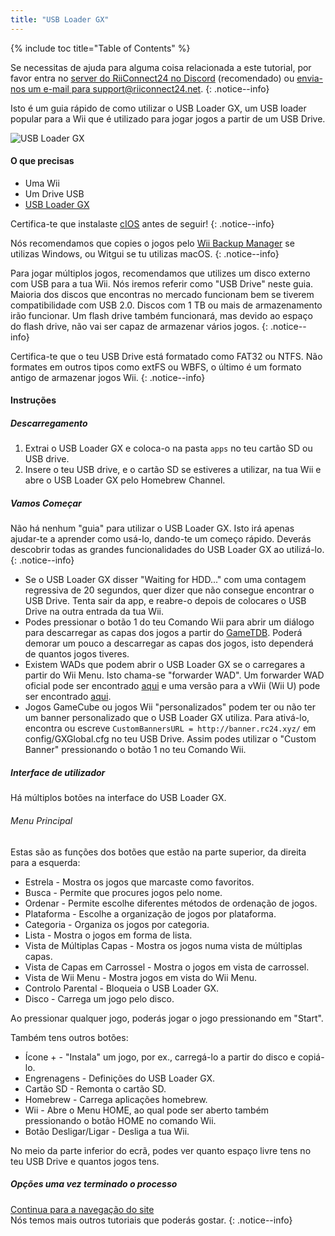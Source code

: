 ```yaml
---
title: "USB Loader GX"
---
```


{% include toc title="Table of Contents" %}

Se necessitas de ajuda para alguma coisa relacionada a este tutorial, por favor entra no [server do RiiConnect24 no Discord](https://discord.gg/b4Y7jfD) (recomendado) ou [envia-nos um e-mail para support@riiconnect24.net](mailto:support@riiconnect24.net).
{: .notice--info}

Isto é um guia rápido de como utilizar o USB Loader GX, um USB loader popular para a Wii que é utilizado para jogar jogos a partir de um USB Drive.

![USB Loader GX](/images/usbloadergx.png)

#### O que precisas

* Uma Wii
* Um Drive USB
* [USB Loader GX](https://sourceforge.net/projects/usbloadergx/files/latest/download)

Certifica-te que instalaste [cIOS](/cios) antes de seguir!
{: .notice--info}

Nós recomendamos que copies o jogos pelo [Wii Backup Manager](/wiibackupmanager) se utilizas Windows, ou Witgui se tu utilizas macOS.
{: .notice--info}

Para jogar múltiplos jogos, recomendamos que utilizes um disco externo com USB para a tua Wii. Nós iremos referir como "USB Drive" neste guia. Maioria dos discos que encontras no mercado funcionam bem se tiverem compatibilidade com USB 2.0. Discos com 1 TB ou mais de armazenamento irão funcionar. Um flash drive também funcionará, mas devido ao espaço do flash drive, não vai ser capaz de armazenar vários jogos.
{: .notice--info}

Certifica-te que o teu USB Drive está formatado como FAT32 ou NTFS. Não formates em outros tipos como extFS ou WBFS, o último é um formato antigo de armazenar jogos Wii.
{: .notice--info}

#### Instruções

##### Descarregamento

1. Extrai o USB Loader GX e coloca-o na pasta `apps` no teu cartão SD ou USB drive.
2. Insere o teu USB drive, e o cartão SD se estiveres a utilizar, na tua Wii e abre o USB Loader GX pelo Homebrew Channel.

##### Vamos Começar

Não há nenhum "guia" para utilizar o USB Loader GX. Isto irá apenas ajudar-te a aprender como usá-lo, dando-te um começo rápido. Deverás descobrir todas as grandes funcionalidades do USB Loader GX ao utilizá-lo.
{: .notice--info}

* Se o USB Loader GX disser "Waiting for HDD..." com uma contagem regressiva de 20 segundos, quer dizer que não consegue encontrar o USB Drive. Tenta sair da app, e reabre-o depois de colocares o USB Drive na outra entrada da tua Wii.
* Podes pressionar o botão 1 do teu Comando Wii para abrir um diálogo para descarregar as capas dos jogos a partir do [GameTDB](https://gametdb.com/). Poderá demorar um pouco a descarregar as capas dos jogos, isto dependerá de quantos jogos tiveres.
* Existem WADs que podem abrir o USB Loader GX se o carregares a partir do Wii Menu. Isto chama-se "forwarder WAD". Um forwarder WAD oficial pode ser encontrado [aqui](https://sourceforge.net/projects/usbloadergx/files/Releases/Forwarders/USB%20Loader%20GX-UNEO_Forwarder_5_1_AHBPROT.wad) e uma versão para a vWii (Wii U) pode ser encontrado [aqui](https://sourceforge.net/projects/usbloadergx/files/Releases/Forwarders/USB%20Loader%20GX-UNEO_Forwarder_5_1_AHBPROT_vWii%20%28Fix%29.wad).
* Jogos GameCube ou jogos Wii "personalizados" podem ter ou não ter um banner personalizado que o USB Loader GX utiliza. Para ativá-lo, encontra ou escreve `CustomBannersURL = http://banner.rc24.xyz/` em config/GXGlobal.cfg no teu USB Drive. Assim podes utilizar o "Custom Banner" pressionando o botão 1 no teu Comando Wii.

##### Interface de utilizador

Há múltiplos botões na interface do USB Loader GX.

###### Menu Principal

Estas são as funções dos botões que estão na parte superior, da direita para a esquerda:

* Estrela - Mostra os jogos que marcaste como favoritos.
* Busca - Permite que procures jogos pelo nome.
* Ordenar - Permite escolhe diferentes métodos de ordenação de jogos.
* Plataforma - Escolhe a organização de jogos por plataforma.
* Categoria - Organiza os jogos por categoria.
* Lista - Mostra o jogos em forma de lista.
* Vista de Múltiplas Capas - Mostra os jogos numa vista de múltiplas capas.
* Vista de Capas em Carrossel - Mostra o jogos em vista de carrossel.
* Vista de Wii Menu - Mostra jogos em vista do Wii Menu.
* Controlo Parental - Bloqueia o USB Loader GX.
* Disco - Carrega um jogo pelo disco.

Ao pressionar qualquer jogo, poderás jogar o jogo pressionando em "Start".

Também tens outros botões:

* Ícone + - "Instala" um jogo, por ex., carregá-lo a partir do disco e copiá-lo.
* Engrenagens - Definições do USB Loader GX.
* Cartão SD - Remonta o cartão SD.
* Homebrew - Carrega aplicações homebrew.
* Wii - Abre o Menu HOME, ao qual pode ser aberto também pressionando o botão HOME no comando Wii.
* Botão Desligar/Ligar - Desliga a tua Wii.

No meio da parte inferior do ecrã, podes ver quanto espaço livre tens no teu USB Drive e quantos jogos tens.

##### Opções uma vez terminado o processo

[Continua para a navegação do site](site-navigation)<br> Nós temos mais outros tutoriais que poderás gostar.
{: .notice--info}
